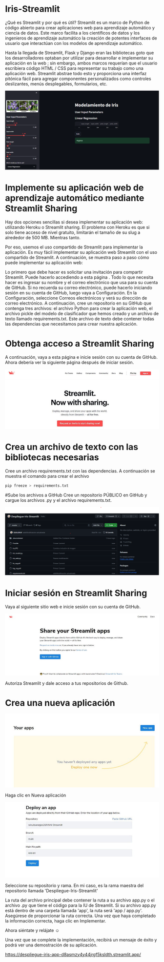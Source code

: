 # Iris-Streamlit

¿Qué es Streamlit y por qué es útil?
Streamlit es un marco de Python de código abierto para crear aplicaciones web para aprendizaje automático y ciencia de datos. Este marco facilita a los científicos de datos y los ingenieros de aprendizaje automático la creación de potentes interfaces de usuario que interactúan con los modelos de aprendizaje automático.

Hasta la llegada de Streamlit, Flask y Django eran las bibliotecas goto que los desarrolladores optaban por utilizar para desarrollar e implementar su aplicación en la web ; sin embargo, ambos marcos requerían que el usuario escribiera código HTML / CSS para representar su trabajo como una aplicación web. Streamlit abstrae todo esto y proporciona una interfaz pitónica fácil para agregar componentes personalizados como controles deslizantes, menús desplegables, formularios, etc.

![Portada](despliege.png)

# Implemente su aplicación web de aprendizaje automático mediante Streamlit Sharing

Hay dos opciones sencillas si desea implementar su aplicación web: utilizando Heroku o Streamlit sharing. El problema con Heroku es que si solo tiene acceso de nivel gratuito, limitarán el tamaño de su slug a alrededor de 500 MB. Mientras tanto.

Por eso, usemos el uso compartido de Streamlit para implementar la aplicación. Es muy fácil implementar su aplicación web Streamlit con el uso compartido de Streamlit. A continuación, se muestra paso a paso cómo puede implementar su aplicación web:

Lo primero que debe hacer es solicitar una invitación para compartir Streamlit. Puede hacerlo accediendo a esta página . Todo lo que necesita hacer es ingresar su nombre y el correo electrónico que usa para su cuenta de GitHub. Si no recuerda su correo electrónico, puede hacerlo iniciando sesión en su cuenta de GitHub, luego vaya a Configuración. En la Configuración, seleccione Correos electrónicos y verá su dirección de correo electrónico.
A continuación, cree un repositorio en su GitHub que contenga tres archivos: el archivo Python para crear la aplicación web, el archivo pickle del modelo de clasificador que hemos creado y un archivo de texto llamado requirements.txt. Este archivo de texto debe contener todas las dependencias que necesitamos para crear nuestra aplicación.

# Obtenga acceso a Streamlit Sharing
A continuación, vaya a esta página e inicie sesión con su cuenta de GitHub.
Ahora debería ver la siguiente página después de iniciar sesión.

![Portada](Str_1.jpg)

# Crea un archivo de texto con las bibliotecas necesarias
Cree un archivo requirements.txt con las dependencias. A continuación se muestra el comando para crear el archivo

```python
pip freeze > requirements.txt
```
#Sube los archivos a GitHub
Cree un repositorio PÚBLICO en GitHub y cargue los archivos .py y el archivo requirements.txt.

![Portada](Str_github.png)

# Iniciar sesión en Streamlit Sharing
Vaya al siguiente sitio web e inicie sesión con su cuenta de GitHub.

![Portada](Str_4.jpg)

Autoriza Streamlit y dale acceso a tus repositorios de Github.

# Crea una nueva aplicación

![Portada](Str_2.jpg)

Haga clic en Nueva aplicación

![Portada](Str_3.jpg)

Seleccione su repositorio y rama. En mi caso, es la rama maestra del repositorio llamada 'Despliegue-Iris-Streamlit'

La ruta del archivo principal debe contener la ruta a su archivo app.py o el archivo .py que tiene el código para la IU de Streamlit. Si su archivo app.py está dentro de una carpeta llamada 'app', la ruta será 'app / app.py'. Asegúrese de proporcionar la ruta correcta. Una vez que haya completado la información correcta, haga clic en Implementar.

Ahora siéntate y relájate ☺️

Una vez que se complete la implementación, recibirá un mensaje de éxito y podrá ver una demostración de su aplicación.

https://despliegue-iris-app-d8asmzy4y44jrgf5ksldth.streamlit.app/


